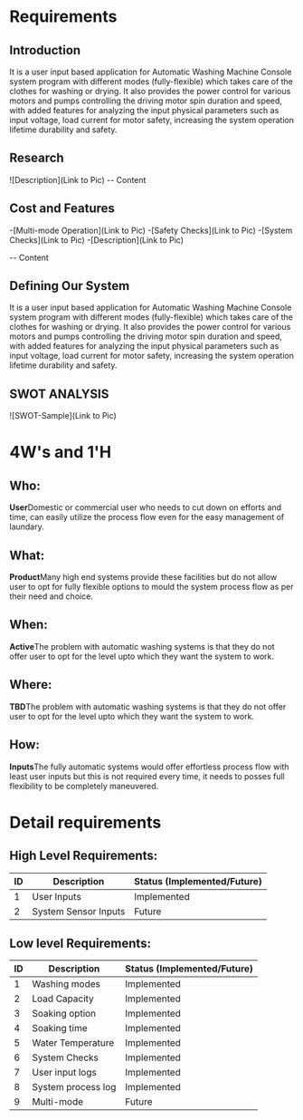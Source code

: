 # Requirements
## Introduction
It is a user input based application for Automatic Washing Machine Console system program with different modes (fully-flexible) which takes care of the clothes for washing or drying. It also provides the power control for various motors and pumps controlling the driving motor spin duration and speed, with added features for analyzing the input physical parameters such as input voltage, load current for motor safety, increasing the system operation lifetime durability and safety.

## Research
![Description](Link to Pic)
-- Content 
## Cost and Features

-[Multi-mode Operation](Link to Pic)
-[Safety Checks](Link to Pic)
-[System Checks](Link to Pic)
-[Description](Link to Pic)

-- Content 
## Defining Our System
It is a user input based application for Automatic Washing Machine Console system program with different modes (fully-flexible) which takes care of the clothes for washing or drying. It also provides the power control for various motors and pumps controlling the driving motor spin duration and speed, with added features for analyzing the input physical parameters such as input voltage, load current for motor safety, increasing the system operation lifetime durability and safety.
## SWOT ANALYSIS
![SWOT-Sample](Link to Pic)

# 4W&#39;s and 1&#39;H

## Who:

**User**Domestic or commercial user who needs to cut down on efforts and time, can easily utilize the process flow even for the easy management of laundary.

## What:

**Product**Many high end systems provide these facilities but do not allow user to opt for fully flexible options to mould the system process flow as per their need and choice.

## When:

**Active**The problem with automatic washing systems is that they do not offer user to opt for the level upto which they want the system to work.

## Where:

**TBD**The problem with automatic washing systems is that they do not offer user to opt for the level upto which they want the system to work.

## How:

**Inputs**The fully automatic systems would offer effortless process flow with least user inputs but this is not required every time, it needs to posses full flexibility to be completely maneuvered.

# Detail requirements
## High Level Requirements:
ID | Description | Status (Implemented/Future)
---|----------------------|-----------
 1 |  User Inputs  | Implemented
 2 | System Sensor Inputs | Future


##  Low level Requirements:
ID | Description | Status (Implemented/Future)
---|---------------------|-----------
 1 |  Washing modes  | Implemented
 2 | Load Capacity | Implemented
 3 | Soaking option | Implemented
 4 | Soaking time | Implemented
 5 | Water Temperature | Implemented
 6 | System Checks | Implemented
 7 | User input logs | Implemented
 8 | System process log | Implemented
 9 | Multi-mode | Future
 
 
